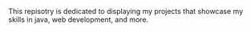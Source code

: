This repisotry is dedicated to displaying my projects that showcase 
my skills in java, web development, and more.
